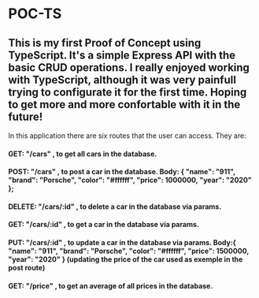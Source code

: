 # POC-TS

<h2>This is my first Proof of Concept using TypeScript. It's a simple Express API with the basic CRUD operations. I really enjoyed working with TypeScript, although it was very painfull trying to configurate it for the first time. Hoping to get more and more confortable with it in the future!</h2>

<p>In this application there are six routes that the user can access. They are:</p>

<h4>
GET: "/cars" , to get all cars in the database.
</h4>



<h4>
POST: "/cars" , to post a car in the database.
Body: {
    "name": "911",
    "brand": "Porsche",
    "color": "#ffffff",
    "price": 1000000,
    "year": "2020"
  };
</h4>





<h4>
DELETE: "/cars/:id" , to delete a car in the database via params.
</h4>





<h4>
GET: "/cars/:id" , to get a car in the database via params.
</h4>




<h4>
PUT: "/cars/:id" , to update a car in the database via params.
Body:{
    "name": "911",
    "brand": "Porsche",
    "color": "#ffffff",
    "price": 1500000,
    "year": "2020"
  }
(updating the price of the car used as exemple in the post route)
</h4>





<h4>
GET: "/price" , to get an average of all prices in the database.
</h4>



